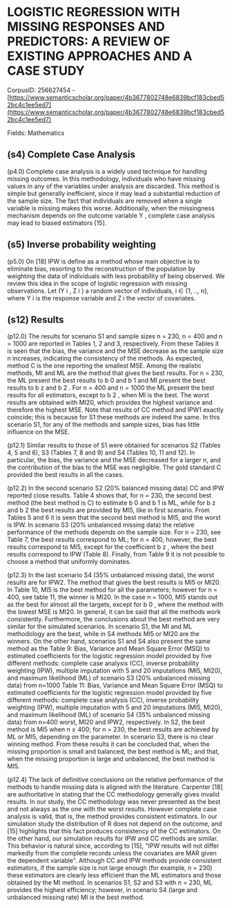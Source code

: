 # LOGISTIC REGRESSION WITH MISSING RESPONSES AND PREDICTORS: A REVIEW OF EXISTING APPROACHES AND A CASE STUDY

CorpusID: 256627454 - [https://www.semanticscholar.org/paper/4b3677802748e6839bcf183cbed52bc4c1ee5ed7](https://www.semanticscholar.org/paper/4b3677802748e6839bcf183cbed52bc4c1ee5ed7)

Fields: Mathematics

## (s4) Complete Case Analysis
(p4.0) Complete case analysis is a widely used technique for handling missing outcomes. In this methodology, individuals who have missing values in any of the variables under analysis are discarded. This method is simple but generally inefficient, since it may lead a substantial reduction of the sample size. The fact that individuals are removed when a single variable is missing makes this worse. Additionally, when the missingness mechanism depends on the outcome variable Y , complete case analysis may lead to biased estimators [15].
## (s5) Inverse probability weighting
(p5.0) On [18] IPW is define as a method whose main objective is to eliminate bias, resorting to the reconstruction of the population by weighting the data of individuals with less probability of being observed. We review this idea in the scope of logistic regression with missing observations. Let (Y i , Z i ) a random vector of individuals, i ∈ {1, .., n}, where Y i is the response variable and Z i the vector of covariates.
## (s12) Results
(p12.0) The results for scenario S1 and sample sizes n = 230, n = 400 and n = 1000 are reported in Tables 1, 2 and 3, respectively. From these Tables it is seen that the bias, the variance and the MSE decrease as the sample size n increases, indicating the consistency of the methods. As expected, method C is the one reporting the smallest MSE. Among the realistic methods, MI and ML are the method that gives the best results. For n = 230, the ML present the best results to b 0 and b 1 and MI present the best results to b z and b 2 . For n = 400 and n = 1000 the ML present the best results for all estimators, except to b 2 , when MI is the best. The worst results are obtained with MI20, which provides the highest variance and therefore the highest MSE. Note that results of CC method and IPW1 exactly coincide; this is   because for S1 these methods are indeed the same. In this scenario S1, for any of the methods and sample sizes, bias has little influence on the MSE.

(p12.1) Similar results to those of S1 were obtained for scenarios S2 (Tables 4, 5 and 6), S3 (Tables 7, 8 and 9) and S4 (Tables 10, 11 and 12). In particular, the bias, the variance and the MSE decreased for a larger n, and the contribution of the bias to the MSE was negligible. The gold standard C provided the best results in all the cases.

(p12.2) In the second scenario S2 (20% balanced missing data) CC and IPW reported close results. Table 4 shows that, for n = 230, the second best method (the best method is C) to estimate b 0 and b 1 is ML, while for b z and b 2 the best results are provided by MI5, like in first scenario. From Tables 5 and 6 it is seen that the second best method is MI5, and the worst is IPW.   In scenario S3 (20% unbalanced missing data) the relative performance of the methods depends on the sample size. For n = 230, see Table 7, the best results correspond to ML; for n = 400, however, the best results correspond to MI5, except for the coefficient b z , where the best results correspond to IPW (Table 8). Finally, from Table 9 it is not possible to choose a method that uniformly dominates.

(p12.3) In the last scenario S4 (35% unbalanced missing data), the worst results are for IPW2. The method that gives the best results is MI5 or MI20. In Table 10, MI5 is the best method for all the parameters; however for n = 400, see table 11, the winner is MI20. In the case n = 1000, MI5 stands out as the best for almost all the targets, except for b 0 , where the method with the lowest MSE is MI20.  In general, it can be said that all the methods work consistently. Furthermore, the conclusions about the best method are very similar for the simulated scenarios. In scenario S1, the MI and ML methodology are the best, while in S4 methods MI5 or MI20 are the winners. On the other hand, scenarios S1 and S4 also present the same method as the Table 9: Bias, Variance and Mean Square Error (MSQ) to estimated coefficients for the logistic regression model provided by five different methods: complete case analysis (CC), inverse probability weighting (IPW), multiple imputation with 5 and 20 imputations (MI5, MI20), and maximum likelihood (ML) of scenario S3 (20% unbalanced missing data) from n=1000   Table 11: Bias, Variance and Mean Square Error (MSQ) to estimated coefficients for the logistic regression model provided by five different methods: complete case analysis (CC), inverse probability weighting (IPW), multiple imputation with 5 and 20 imputations (MI5, MI20), and maximum likelihood (ML) of scenario S4 (35% unbalanced missing data) from n=400  worst, MI20 and IPW2, respectively. In S2, the best method is MI5 when n ≥ 400; for n = 230, the best results are achieved by ML or MI5, depending on the parameter. In scenario S3, there is no clear winning method. From these results it can be concluded that, when the missing proportion is small and balanced, the best method is ML; and that, when the missing proportion is large and unbalanced, the best method is MI5.

(p12.4) The lack of definitive conclusions on the relative performance of the methods to handle missing data is aligned with the literature. Carpenter [18] are authoritative in stating that the CC methodology generally gives invalid results. In our study, the CC methodology was never presented as the best and not always as the one with the worst results. However complete case analysis is valid, that is, the method provides consistent estimators. In our simulation study the distribution of R does not depend on the outcome, and [15] highlights that this fact produces consistency of the CC estimators. On the other hand, our simulation results for IPW and CC methods are similar. This behavior is natural since, according to [15], "IPW results will not differ markedly from the complete records unless the covariates are MAR given the dependent variable". Although CC and IPW methods provide consistent estimators, if the sample size is not large enough (for example, n = 230) these estimators are clearly less efficient than the ML estimators and those obtained by the MI method. In scenarios S1, S2 and S3 with n = 230, ML provides the highest efficiency; however, in scenario S4 (large and unbalanced missing rate) MI is the best method.
